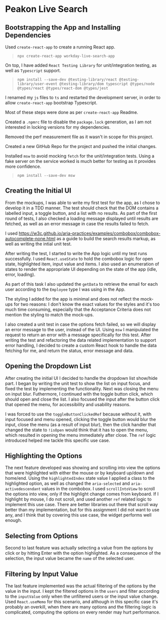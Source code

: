 # Peakon Live Search

## Bootstrapping the App and Installing Dependencies

Used `create-react-app` to create a running React app.
> `npx create-react-app workday-live-search-app`

On top, I have added `React Testing Library` for unit/integration testing, as well as `Typescript` support.

> `npm install --save-dev @testing-library/react @testing-library/user-event @testing-library/dom typescript @types/node @types/react @types/react-dom @types/jest`

I renamed my `js` files to `ts` and restarted the development server, in order to allow `create-react-app` bootstrap Typescript.

Most of these steps were done as per `create-react-app` Readme.

Created a `.npmrc` file to disable the `package.lock` generation, as I am not interested in locking versions for my dependencies.

Removed the perf measurement file as it wasn't in scope for this project.

Created a new GitHub Repo for the project and pushed the initial changes.

Installed `msw` to avoid mocking `fetch` for the unit/integration tests. Using a fake server on the service worked is much better for testing as it provides more confidence.

> `npm install --save-dev msw`

## Creating the Initial UI

From the mockups, I was able to write my first test for the app, as I chose to develop it in a TDD manner. The test should check that the DOM contains a labelled input, a toggle button, and a list with no results. As part of the first round of tests, I also checked a loading message displayed until results are fetched, as well as an error message in case the results failed to fetch.

I used https://w3c.github.io/aria-practices/examples/combobox/combobox-autocomplete-none.html as a guide to build the search results markup, as well as writing the intial unit test.


After writing the test, I started to write the App logic until my test runs successfully. I used `React.useState` to hold the combobox logic for open state, highlighted item, input value and items. I also used an enumeration of states to render the appropriate UI depending on the state of the app (idle, error, loading).

As part of this task I also updated the `getData` to retrieve the email for each user according to the `Employee` type I was using in the App.

The styling I added for the app is minimal and does not reflect the mock-ups for two reasons: I don't know the exact values for the styles and it's too much time consuming, especially that the Acceptance Criteria does not mention the styling to match the mock-ups.

I also created a unit test in case the options fetch failed, so we will display an error message to the user, instead of the UI. Using `msw` I manipulated the request to return an error with a message specifically for this test. After writing the test and refactoring the data related implementation to support error handling, I decided to create a custom React hook to handle the data fetching for me, and return the status, error message and data.

## Opening the Dropdown List

After creating the initial UI I decided to handle the dropdown list show/hide part. I began by writing the unit test to show the list on input focus, and fixed the test by implementing the functionality. Next was closing the menu on input blur. Futhermore, I continued with the toggle button click, which should open and close the list. I also focused the input after the button click that opened the menu, for accessibility and usability reasons.

I was forced to use the `toggleButtonClickedRef` because without it, with input focused and menu opened, clicking the toggle button would blur the input, close the menu (as a result of input blur), then the click handler that changed the state to `!isOpen` would think that it has to open the menu, which resulted in opening the menu immediately after close. The `ref` logic introduced helped me tackle this specific use case.

## Highlighting the Options

The next feature developed was showing and scrolling into view the options that were highlighted with either the mouse or by keyboard up/down and home/end. Using the `highlightedIndex` state value I applied a class to the highlighted option, as well as changed the `aria-selected` and `aria-activedescendant` values in the combobox. I used `scrollIntoView` to scroll the options into view, only if the highlight change comes from keyboard. If I highlight by mouse, I do not scroll, and used another `ref` related logic to implement this use case. There are better libraries out there that scroll way better than my implementation, but for this assignment I did not want to use any, and I think that by covering this use case, the widget performs well enough.
## Selecting from Options

Second to last feature was actually selecting a value from the options by click or by hitting Enter with the option highlighted. As a consequence of the selection, the input value became the `name` of the selected user.

## Filtering by Input Value

The last feature implemented was the actual filtering of the options by the value in the input. I kept the filtered options in the `users` and filter according to the `inputValue` only when the unfiltered users or the input value change. Used `React.useMemo` for this scenario, and although in this specific case it's probably an overkill, when there are many options and the filtering logic is complicated, computing the options on every render may hurt performance.